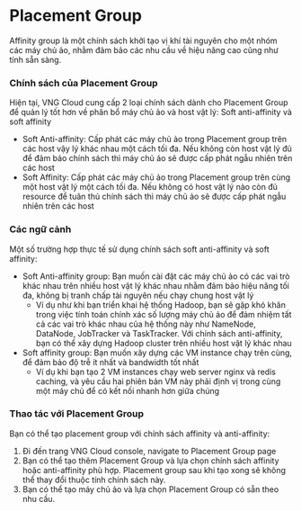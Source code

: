 # Placement Group

Affinity group là một chính sách khởi tạo vị khí tài nguyên cho một nhóm các máy chủ ảo, nhằm đảm bảo các nhu cầu về hiệu năng cao cũng như tính sẵn sàng.

### **Chính sách của Placement Group** <a href="#servergroup-chinhsachcuaservergroup" id="servergroup-chinhsachcuaservergroup"></a>

Hiện tại, VNG Cloud cung cấp 2 loại chính sách dành cho Placement Group để quản lý tốt hơn về phân bổ máy chủ ảo và host vật lý: Soft anti-affinity và soft affinity

* Soft Anti-affinity: Cấp phát các máy chủ ảo trong Placement group trên các host vậy lý khác nhau một cách tối đa. Nếu không còn host vật lý đủ để đảm bảo chính sách thì máy chủ ảo sẽ được cấp phát ngẫu nhiên trên các host
* Soft Affinity: Cấp phát các máy chủ ảo trong Placement group trên cùng một host vật lý một cách tối đa. Nếu không có host vật lý nào còn đủ resource để tuân thủ chính sách thì máy chủ ảo sẽ được cấp phát ngẫu nhiên trên các host

### **Các ngữ cảnh** <a href="#servergroup-cacngucanh" id="servergroup-cacngucanh"></a>

Một số trường hợp thực tế sử dụng chính sách soft anti-affinity và soft affinity:

* Soft Anti-affinity group: Bạn muốn cài đặt các máy chủ ảo có các vai trò khác nhau trên nhiều host vật lý khác nhau nhằm đảm bảo hiệu năng tối đa, không bị tranh chấp tài nguyên nếu chạy chung host vật lý
  * Ví dụ như khi bạn triển khai hệ thống Hadoop, bạn sẽ gặp khó khăn trong việc tính toán chính xác số lượng máy chủ ảo để đảm nhiệm tất cả các vai trò khác nhau của hệ thống này như NameNode, DataNode, JobTracker và TaskTracker. Với chính sách anti-affinity, bạn có thể xây dựng Hadoop cluster trên nhiều host vật lý khác nhau
* Soft affinity group: Bạn muốn xây dựng các VM instance chạy trên cùng, để đảm bảo độ trễ ít nhất và bandwidth tốt nhất
  * Ví dụ khi bạn tạo 2 VM instances chạy web server nginx và redis caching, và yêu cầu hai phiên bản VM này phải định vị trong cùng một máy chủ để có kết nối nhanh hơn giữa chúng

### **Thao tác với Placement Group** <a href="#servergroup-thaotacvoiservergroup" id="servergroup-thaotacvoiservergroup"></a>

Bạn có thể tạo placement group với chính sách affinity và anti-affinity:

1. Đi đến trang VNG Cloud console, navigate to Placement Group page
2. Bạn có thể tạo thêm Placement Group và lựa chọn chính sách affinity hoặc anti-affinity phù hợp. Placement group sau khi tạo xong sẽ không thể thay đổi thuộc tính chính sách này.
3. Bạn có thể tạo máy chủ ảo và lựa chọn Placement Group có sẵn theo nhu cầu.
